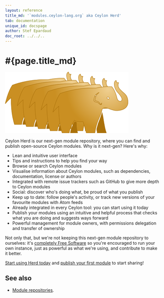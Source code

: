 ```yaml
---
layout: reference
title_md: '`modules.ceylon-lang.org` aka Ceylon Herd'
tab: documentation
unique_id: docspage
author: Stef Epardaud
doc_root: ../../..
---
```


# #{page.title_md}

[![Ceylon Herd](/images/herd-200.png "Ceylon Herd")](http://modules.ceylon-lang.org)

Ceylon Herd is our next-gen module repository, where you can find and publish
open-source Ceylon modules. Why is it next-gen? Here's why:

- Lean and intuitive user interface
- Tips and instructions to help you find your way
- Browse or search Ceylon modules
- Visualise information about Ceylon modules, such as dependencies, documentation,
  license or authors
- Integrated with remote issue trackers such as GitHub to give more depth to Ceylon modules
- Social: discover who's doing what, be proud of what you publish
- Keep up to date: follow people's activity, or track new versions of your favourite modules with
  Atom feeds
- Already integrated in every Ceylon tool: you can start using it today
- Publish your modules using an intuitive and helpful process that checks what you
  are doing and suggests ways forward
- Powerful management for module owners, with permissions delegation and transfer of ownership

Not only that, but we're not keeping this next-gen module repository to ourselves: it's
[completely Free Software](http://modules.ceylon-lang.org/about) so you're encouraged 
to run your own instance, just as powerful as what we're using, and contribute to make it better.

[Start using Herd today](http://modules.ceylon-lang.org/usage) and 
[publish your first module](http://modules.ceylon-lang.org/publish) to start sharing!

## See also

* [Module repositories](../repository).

